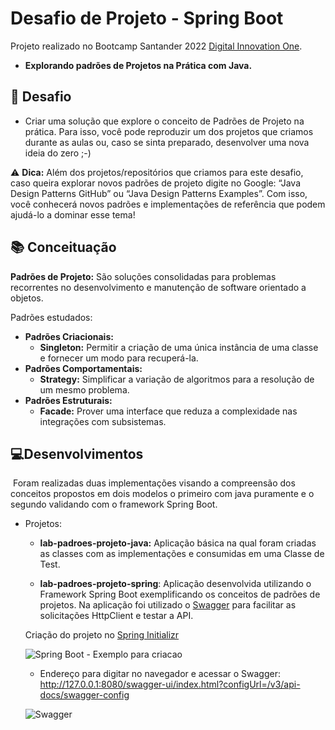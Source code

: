 # Desafio de Projeto - Spring Boot 

Projeto realizado no Bootcamp Santander 2022 [Digital Innovation One](https://digitalinnovation.one/).

- **Explorando padrões de Projetos na Prática com Java.**

  

## 📌 Desafio

- Criar uma solução que explore o conceito de Padrões de Projeto na prática. Para isso, você pode reproduzir um dos projetos que criamos durante as aulas ou, caso se sinta preparado, desenvolver uma nova ideia do zero ;-)

⚠ **Dica:** Além dos projetos/repositórios que criamos para este desafio, caso queira explorar novos padrões de projeto digite no Google: “Java Design Patterns GitHub” ou “Java Design Patterns Examples”. Com isso, você conhecerá novos padrões e implementações de referência que podem ajudá-lo a dominar esse tema!



## 📚 Conceituação

**Padrões de Projeto:** São soluções consolidadas para problemas recorrentes no desenvolvimento e manutenção de software orientado a objetos.

Padrões estudados: 

- **Padrões Criacionais:** 
  - **Singleton:** Permitir a criação de uma única instância de uma classe e fornecer um modo para recuperá-la.
- **Padrões Comportamentais:** 
  - **Strategy:** Simplificar a variação de algoritmos para a resolução de um mesmo problema.
- **Padrões Estruturais:** 
  - **Facade:** Prover uma interface que reduza a complexidade nas integrações com subsistemas.



## 💻Desenvolvimentos

​		Foram realizadas duas implementações visando a compreensão dos conceitos propostos em dois modelos o primeiro com java puramente e o segundo validando com o framework Spring Boot.

- Projetos:

  - **lab-padroes-projeto-java:** Aplicação básica na qual foram criadas as classes com as implementações e consumidas em uma Classe de Test.

  - **lab-padroes-projeto-spring**: Aplicação desenvolvida utilizando o Framework Spring Boot exemplificando os conceitos de padrões de projetos. Na aplicação foi utilizado o [Swagger](https://swagger.io/) para facilitar as solicitações HttpClient e testar a API.
  
  Criação do projeto no [Spring Initializr](https://start.spring.io/)
  
    ![Spring Boot - Exemplo para criacao](https://user-images.githubusercontent.com/85805420/182207104-58312a67-8835-4998-a2d3-0bdf03046e7c.JPG)

  
    - Endereço para digitar no navegador e acessar o Swagger: http://127.0.0.1:8080/swagger-ui/index.html?configUrl=/v3/api-docs/swagger-config
 
   ![Swagger](https://user-images.githubusercontent.com/85805420/182206388-65258526-4291-4f65-9d97-b89930568aa9.JPG)
   
   


    
  

